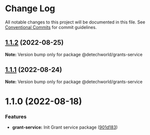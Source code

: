 # Change Log

All notable changes to this project will be documented in this file.
See [Conventional Commits](https://conventionalcommits.org) for commit guidelines.

## [1.1.2](https://github.com/detechworld/tto-packages/compare/@detechworld/grants-service@1.1.1...@detechworld/grants-service@1.1.2) (2022-08-25)

**Note:** Version bump only for package @detechworld/grants-service





## [1.1.1](https://github.com/detechworld/tto-packages/compare/@detechworld/grants-service@1.1.0...@detechworld/grants-service@1.1.1) (2022-08-24)

**Note:** Version bump only for package @detechworld/grants-service





# 1.1.0 (2022-08-18)


### Features

* **grant-service:** Init Grant service package ([901d183](https://github.com/detechworld/tto-packages/commit/901d183aaaa8752a3220bc68e76ea83f8ce77f66))
